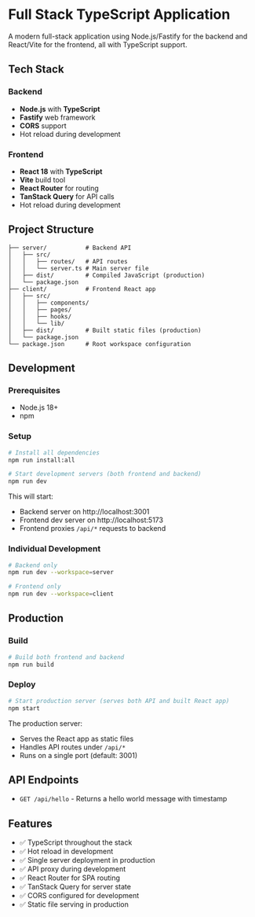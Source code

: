 # Full Stack TypeScript Application

A modern full-stack application using Node.js/Fastify for the backend and React/Vite for the frontend, all with TypeScript support.

## Tech Stack

### Backend
- **Node.js** with **TypeScript**
- **Fastify** web framework
- **CORS** support
- Hot reload during development

### Frontend
- **React 18** with **TypeScript**
- **Vite** build tool
- **React Router** for routing
- **TanStack Query** for API calls
- Hot reload during development

## Project Structure

```
├── server/           # Backend API
│   ├── src/
│   │   ├── routes/   # API routes
│   │   └── server.ts # Main server file
│   ├── dist/         # Compiled JavaScript (production)
│   └── package.json
├── client/           # Frontend React app
│   ├── src/
│   │   ├── components/
│   │   ├── pages/
│   │   ├── hooks/
│   │   └── lib/
│   ├── dist/         # Built static files (production)
│   └── package.json
└── package.json      # Root workspace configuration
```

## Development

### Prerequisites
- Node.js 18+ 
- npm

### Setup
```bash
# Install all dependencies
npm run install:all

# Start development servers (both frontend and backend)
npm run dev
```

This will start:
- Backend server on http://localhost:3001
- Frontend dev server on http://localhost:5173
- Frontend proxies `/api/*` requests to backend

### Individual Development
```bash
# Backend only
npm run dev --workspace=server

# Frontend only  
npm run dev --workspace=client
```

## Production

### Build
```bash
# Build both frontend and backend
npm run build
```

### Deploy
```bash
# Start production server (serves both API and built React app)
npm start
```

The production server:
- Serves the React app as static files
- Handles API routes under `/api/*`
- Runs on a single port (default: 3001)

## API Endpoints

- `GET /api/hello` - Returns a hello world message with timestamp

## Features

- ✅ TypeScript throughout the stack
- ✅ Hot reload in development
- ✅ Single server deployment in production
- ✅ API proxy during development
- ✅ React Router for SPA routing
- ✅ TanStack Query for server state
- ✅ CORS configured for development
- ✅ Static file serving in production